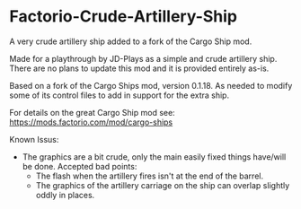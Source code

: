 # Factorio-Crude-Artillery-Ship
A very crude artillery ship added to a fork of the Cargo Ship mod.


Made for a playthrough by JD-Plays as a simple and crude artillery ship. There are no plans to update this mod and it is provided entirely as-is.

Based on a fork of the Cargo Ships mod, version 0.1.18. As needed to modify some of its control files to add in support for the extra ship.

For details on the great Cargo Ship mod see: https://mods.factorio.com/mod/cargo-ships



Known Issus:

- The graphics are a bit crude, only the main easily fixed things have/will be done. Accepted bad points:
    - The flash when the artillery fires isn't at the end of the barrel.
    - The graphics of the artillery carriage on the ship can overlap slightly oddly in places.